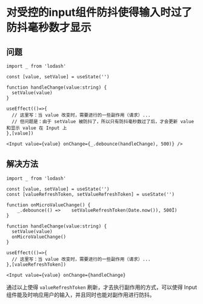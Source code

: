 # 对受控的input组件防抖使得输入时过了防抖毫秒数才显示

## 问题

```react
import _ from 'lodash'

const [value, setValue] = useState('')

function handleChange(value:string) {
  setValue(value)
}

useEffect(()=>{
  // 这里写：当 value 改变时，需要进行的一些副作用（请求）...
  // 但问题是：由于 setValue 被防抖了，所以只有防抖毫秒数过了后，才会更新 value 和显示 value 在 Input 上
},[value])

<Input value={value} onChange={_.debounce(handleChange), 500)} />
```



## 解决方法

```react
import _ from 'lodash'

const [value, setValue] = useState('')
const [valueRefreshToken, setValueRefreshToken] = useState('')

function onMicroValueChange() {
	_.debounce(() =>	setValueRefreshToken(Date.now()), 500Ï)
}

function handleChange(value:string) {
  setValue(value)
  onMicroValueChange()
}

useEffect(()=>{
  // 这里写：当 value 改变时，需要进行的一些副作用（请求）...
},[valueRefreshToken])

<Input value={value} onChange={handleChange}
```

通过以上使得 `valueRefreshToken` 刷新，才去执行副作用的方式，可以使得 Input 组件能及时响应用户的输入，并且同时也能对副作用进行防抖。